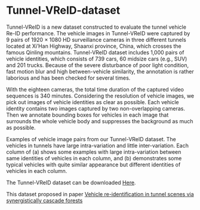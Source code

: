 # Tunnel-VReID-dataset

Tunnel-VReID is a new dataset constructed to evaluate the tunnel vehicle Re-ID performance. The vehicle images in Tunnel-VReID were captured by 9 pairs of 1920 × 1080 HD surveillance cameras in three different tunnels located at Xi’Han Highway, Shaanxi province, China, which crosses the famous Qinling mountains. Tunnel-VReID dataset includes 1,000 pairs of vehicle identities, which consists of 739 cars, 60 midsize cars (e.g., SUV) and 201 trucks. Because of the severe disturbance of poor light condition, fast motion blur and high between-vehicle similarity, the annotation is rather laborious and has been checked for several times.

With the eighteen cameras, the total time duration of the captured video sequences is 340 minutes. Considering the resolution
of vehicle images, we pick out images of vehicle identities as clear as possible. Each vehicle identity contains two images captured by two non-overlapping cameras. Then we annotate bounding boxes for vehicles in each image that surrounds the whole vehicle body and suppresses the background as much as possible.

Examples of vehicle image pairs from our Tunnel-VReID dataset. The vehicles in tunnels have large intra-variation and little inter-variation. Each column of (a) shows some examples with large intra-variation between same identities of vehicles in each column, and (b) demonstrates some typical vehicles with quite similar appearance but different identities of vehicles in each column.

The Tunnel-VReID dataset can be downloaded [Here](https://pan.baidu.com/s/1_y4um7atr45Xb1kWNt7zWw).

This dataset proposed in paper [Vehicle re-identification in tunnel scenes via synergistically cascade forests](https://doi.org/10.1016/j.neucom.2019.11.069)
